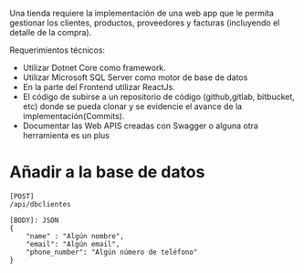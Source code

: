 Una tienda requiere la implementación de una web app que le permita gestionar los clientes, productos,
proveedores y facturas (incluyendo el detalle de la compra).

Requerimientos técnicos:
- Utilizar Dotnet Core como framework.
- Utilizar Microsoft SQL Server como motor de base de datos
- En la parte del Frontend utilizar ReactJs.
- El código de subirse a un repositorio de código (github,gitlab, bitbucket, etc) donde se pueda
clonar y se evidencie el avance de la implementación(Commits).
- Documentar las Web APIS creadas con Swagger o alguna otra herramienta es un plus

# Añadir a la base de datos

    [POST]
    /api/dbclientes

    [BODY]: JSON
    {
        "name" : "Algún nombre",
        "email": "Algún email",
        "phone_number": "Algún número de teléfono"
    }